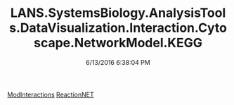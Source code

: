 ﻿---
title: LANS.SystemsBiology.AnalysisTools.DataVisualization.Interaction.Cytoscape.NetworkModel.KEGG
date: 6/13/2016 6:38:04 PM
---

[ModInteractions](T-LANS.SystemsBiology.AnalysisTools.DataVisualization.Interaction.Cytoscape.NetworkModel.KEGG.ModInteractions.html)
[ReactionNET](T-LANS.SystemsBiology.AnalysisTools.DataVisualization.Interaction.Cytoscape.NetworkModel.KEGG.ReactionNET.html)
